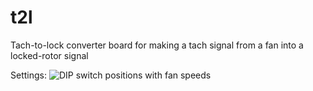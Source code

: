 # t2l
Tach-to-lock converter board for making a tach signal from a fan into a locked-rotor signal

Settings: ![DIP switch positions with fan speeds](https://github.com/BhSimon/t2l/assets/7036461/f8fdfabb-38df-4c7e-a513-b46d52522d90)
